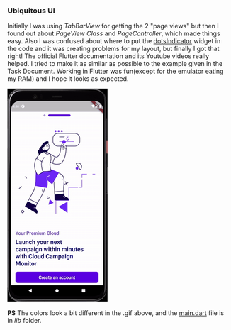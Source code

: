 ### Ubiquitous UI
Initially I was using *TabBarView* for getting the 2 "page views" but then I found out about *PageView Class* and *PageController*, which made things easy. Also I was confused about where to put the [dotsIndicator](https://pub.dev/packages/dots_indicator) widget in the code and it was creating problems for my layout, but finally I got that right! The official Flutter documentation and its Youtube videos really helped. I tried to make it as similar as possible to the example given in the Task Document.
Working in Flutter was fun(except for the emulator eating my RAM) and I hope it looks as expected.

![UI-Screen Recording](https://github.com/s0mnaths/amfoss-tasks/blob/main/task-07/UI-screenrecord.gif)

**PS** The colors look a bit different in the .gif above, and the [main.dart](https://github.com/s0mnaths/amfoss-tasks/blob/main/task-07/lib/main.dart) file is in *lib* folder.

